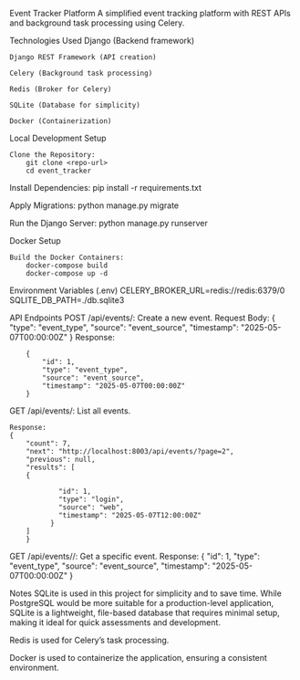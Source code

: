 Event Tracker Platform
    A simplified event tracking platform with REST APIs and background task processing using Celery.

Technologies Used
    Django (Backend framework)

    Django REST Framework (API creation)

    Celery (Background task processing)

    Redis (Broker for Celery)

    SQLite (Database for simplicity)

    Docker (Containerization)


Local Development Setup

    Clone the Repository:
        git clone <repo-url>
        cd event_tracker

Install Dependencies:
    pip install -r requirements.txt

Apply Migrations:
    python manage.py migrate

Run the Django Server:
    python manage.py runserver


Docker Setup

    Build the Docker Containers:
        docker-compose build
        docker-compose up -d


Environment Variables (.env)
    CELERY_BROKER_URL=redis://redis:6379/0
    SQLITE_DB_PATH=./db.sqlite3


API Endpoints
    POST /api/events/: Create a new event.
        Request Body:
        {
            "type": "event_type",
            "source": "event_source",
            "timestamp": "2025-05-07T00:00:00Z"
        }
        Response:
        
        {
            "id": 1,
            "type": "event_type",
            "source": "event_source",
            "timestamp": "2025-05-07T00:00:00Z"
        }

GET /api/events/: List all events.

    Response:
    {
        "count": 7,
        "next": "http://localhost:8003/api/events/?page=2",
        "previous": null,
        "results": [
        {
        
                "id": 1,
                "type": "login",
                "source": "web",
                "timestamp": "2025-05-07T12:00:00Z"
              }
        ]
        }



GET /api/events/<id>/: Get a specific event.
Response:
    {
        "id": 1,
        "type": "event_type",
        "source": "event_source",
        "timestamp": "2025-05-07T00:00:00Z"
    }


Notes
SQLite is used in this project for simplicity and to save time. While PostgreSQL would be more suitable for a production-level application, SQLite is a lightweight, file-based database that requires minimal setup, making it ideal for quick assessments and development.

Redis is used for Celery’s task processing.

Docker is used to containerize the application, ensuring a consistent environment.

